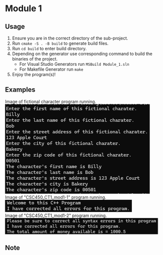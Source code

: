 # Module 1

## Usage
1. Ensure you are in the correct directory of the sub-project.
2. Run ```cmake -S . -B build``` to generate build files.
3. Run ```cd build``` to enter build directory.
4. Depending on the generator use corresponding command to build the binaries of the project.
    - For Visual Studio Generators run ```MSBuild Module_1.sln``` 
    - For Makefile Generator run ```make```
5. Enjoy the program(s)!

## Examples
Image of fictional character program running.
![](./example-1.png) <br>
Image of "CSC450_CT1_mod1-1" program running.
![](./example-2.png) <br>
Image of "CSC450_CT1_mod1-2" program running.
![](./example-3.png) <br>

## Note
